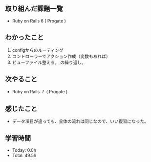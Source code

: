 ## 取り組んだ課題一覧
- Ruby on Rails 6 ( Progate )
## わかったこと
1. configからのルーティング
2. コントローラーでアクション作成（変数もあれば）
3. ビューファイル整える。
の繰り返し。
## 次やること
- Ruby on Rails ７ ( Progate )
## 感じたこと
- データ項目が違っても、全体の流れは同じなので、いい復習になった。
## 学習時間
- Today: 0.0h
- Total: 49.5h
